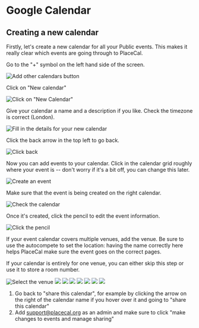 # Google Calendar

## Creating a new calendar

Firstly, let's create a new calendar for all your Public events. This makes it really clear which events are going through to PlaceCal.

Go to the "+" symbol on the left hand side of the screen.

![Add other calendars button](/assets/google-calendar/01.png)

Click on "New calendar"

![Click on "New Calendar"](/assets/google-calendar/02.png)

Give your calendar a name and a description if you like. Check the timezone is correct (London).

![Fill in the details for your new calendar](/assets/google-calendar/03.png)

Click the back arrow in the top left to go back.

![Click back](/assets/google-calendar/04.png)

Now you can add events to your calendar. Click in the calendar grid roughly where your event is -- don't worry if it's a bit off, you can change this later.

![Create an event](/assets/google-calendar/05.png)

Make sure that the event is being created on the right calendar.

![Check the calendar](/assets/google-calendar/06.png)

Once it's created, click the pencil to edit the event information.

![Click the pencil](/assets/google-calendar/07.png)

If your event calendar covers multiple venues, add the venue. Be sure to use the autocompete to set the location: having the name correctly here helps PlaceCal make sure the event goes on the correct pages.

If your calendar is entirely for one venue, you can either skip this step or use it to store a room number.

![Select the venue](/assets/google-calendar/08.png)
![](/assets/google-calendar/09.png)
![](/assets/google-calendar/10.png)
![](/assets/google-calendar/11.png)
![](/assets/google-calendar/12.png)
![](/assets/google-calendar/13.png)
![](/assets/google-calendar/14.png)
![](/assets/google-calendar/15.png)




1. Go back to "share this calendar", for example by clicking the arrow on the right of the calendar name if you hover over it and going to "share this calendar"
2. Add support@placecal.org as an admin and make sure to click "make changes to events and manage sharing"



